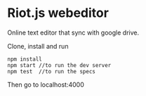 # Riot.js webeditor
Online text editor that sync with google drive.


Clone, install and run
```
npm install
npm start //to run the dev server
npm test  //to run the specs
```

Then go to localhost:4000
